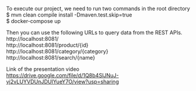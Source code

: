 To execute our project, we need to run two commands in the root directory <br>
$ mvn clean compile install -Dmaven.test.skip=true <br>
$ docker-compose up <br>

Then you can use the following URLs to query data from the REST APIs. <br>
http://localhost:8081/ <br>
http://localhost:8081/product/{id} <br>
http://localhost:8081/category/{category} <br>
http://localhost:8081/search/{name} <br>

Link of the presentation video<br>
https://drive.google.com/file/d/1Q8b4SlJNuJ-vj2vLUYVDUnJDUlYueY7O/view?usp=sharing